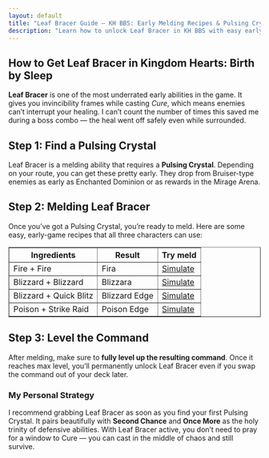 ```yaml
---
layout: default
title: "Leaf Bracer Guide – KH BBS: Early Melding Recipes & Pulsing Crystal Tips"
description: "Learn how to unlock Leaf Bracer in KH BBS with easy early melds and Pulsing Crystals. Step-by-step guide, recipes, and tips for safe Cure casting."
---
```


<section id="why-content">
<div class="container">
<div class="text">

<h1>How to Get Leaf Bracer in Kingdom Hearts: Birth by Sleep</h1>
<p>
    <strong>Leaf Bracer</strong> is one of the most underrated early abilities in the game. It gives you invincibility frames while casting <em>Cure</em>,
    which means enemies can’t interrupt your healing. I can’t count the number of times this saved me during a boss combo —
    the heal went off safely even while surrounded.
</p>

<h2>Step 1: Find a Pulsing Crystal</h2>
<p>
    Leaf Bracer is a melding ability that requires a <strong>Pulsing Crystal</strong>. Depending on your route, you can get these pretty early.
    They drop from Bruiser-type enemies as early as Enchanted Dominion or as rewards in the Mirage Arena.
</p>

<h2>Step 2: Melding Leaf Bracer</h2>
<p>
    Once you’ve got a Pulsing Crystal, you’re ready to meld. Here are some easy, early-game recipes that all three characters can use:
</p>

<table border="1" cellpadding="6" cellspacing="0">
    <thead>
    <tr>
        <th>Ingredients</th>
        <th>Result</th>
        <th>Try meld</th>
    </tr>
    </thead>
    <tbody>
        <tr>
            <td data-label="Ingredients">Fire + Fire</td>
            <td data-label="Result">Fira</td>
            <td data-label="Try it"><a href="/?mode=simulator&cmd1=Fire&cmd2=Fire&crystal=Pulsing">Simulate</a></td>
        </tr>
        <tr>
            <td data-label="Ingredients">Blizzard + Blizzard</td>
            <td data-label="Result">Blizzara</td>
            <td data-label="Try it"><a href="/?mode=simulator&cmd1=Blizzard&cmd2=Blizzard&crystal=Pulsing">Simulate</a></td>
        </tr>
        <tr>
            <td data-label="Ingredients">Blizzard + Quick Blitz</td>
            <td data-label="Result">Blizzard Edge</td>
            <td data-label="Try it"><a href="/?mode=simulator&cmd1=Blizzard&cmd2=Quick%20Blitz&crystal=Pulsing">Simulate</a></td>
        </tr>
        <tr>
            <td data-label="Ingredients">Poison + Strike Raid</td>
            <td data-label="Result">Poison Edge</td>
            <td data-label="Try it"><a href="/?mode=simulator&cmd1=Poison&cmd2=Strike%20Raid&crystal=Pulsing">Simulate</a></td>
        </tr>
    </tbody>
</table>

<h2>Step 3: Level the Command</h2>
<p>
    After melding, make sure to <strong>fully level up the resulting command</strong>. Once it reaches max level,
    you’ll permanently unlock Leaf Bracer even if you swap the command out of your deck later.
</p>

<h3>My Personal Strategy</h3>
<p>
    I recommend grabbing Leaf Bracer as soon as you find your first Pulsing Crystal. It pairs beautifully with <strong>Second Chance</strong> and <strong>Once More</strong> as the holy trinity of defensive abilities.
    With Leaf Bracer active, you don’t need to pray for a window to Cure — you can cast in the middle of chaos and still survive.
</p>

</div>
</div>
</section>
